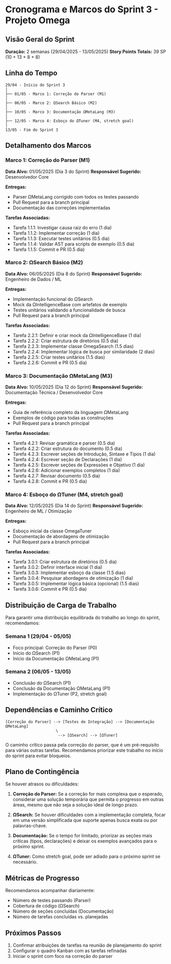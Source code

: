 # Cronograma e Marcos do Sprint 3 - Projeto Omega

## Visão Geral do Sprint

**Duração:** 2 semanas (29/04/2025 - 13/05/2025)
**Story Points Totais:** 39 SP (10 + 13 + 8 + 8)

## Linha do Tempo

```
29/04 - Início do Sprint 3
│
├── 01/05 - Marco 1: Correção do Parser (M1)
│
├── 06/05 - Marco 2: ΩSearch Básico (M2)
│
├── 10/05 - Marco 3: Documentação ΩMetaLang (M3)
│
├── 12/05 - Marco 4: Esboço do ΩTuner (M4, stretch goal)
│
13/05 - Fim do Sprint 3
```

## Detalhamento dos Marcos

### Marco 1: Correção do Parser (M1)
**Data Alvo:** 01/05/2025 (Dia 3 do Sprint)
**Responsável Sugerido:** Desenvolvedor Core

**Entregas:**
- Parser ΩMetaLang corrigido com todos os testes passando
- Pull Request para a branch principal
- Documentação das correções implementadas

**Tarefas Associadas:**
- Tarefa 1.1.1: Investigar causa raiz do erro (1 dia)
- Tarefa 1.1.2: Implementar correção (1 dia)
- Tarefa 1.1.3: Executar testes unitários (0.5 dia)
- Tarefa 1.1.4: Validar AST para scripts de exemplo (0.5 dia)
- Tarefa 1.1.5: Commit e PR (0.5 dia)

### Marco 2: ΩSearch Básico (M2)
**Data Alvo:** 06/05/2025 (Dia 8 do Sprint)
**Responsável Sugerido:** Engenheiro de Dados / ML

**Entregas:**
- Implementação funcional do ΩSearch
- Mock da ΩIntelligenceBase com artefatos de exemplo
- Testes unitários validando a funcionalidade de busca
- Pull Request para a branch principal

**Tarefas Associadas:**
- Tarefa 2.2.1: Definir e criar mock da ΩIntelligenceBase (1 dia)
- Tarefa 2.2.2: Criar estrutura de diretórios (0.5 dia)
- Tarefa 2.2.3: Implementar classe OmegaSearch (1.5 dias)
- Tarefa 2.2.4: Implementar lógica de busca por similaridade (2 dias)
- Tarefa 2.2.5: Criar testes unitários (1.5 dias)
- Tarefa 2.2.6: Commit e PR (0.5 dia)

### Marco 3: Documentação ΩMetaLang (M3)
**Data Alvo:** 10/05/2025 (Dia 12 do Sprint)
**Responsável Sugerido:** Documentação Técnica / Desenvolvedor Core

**Entregas:**
- Guia de referência completo da linguagem ΩMetaLang
- Exemplos de código para todas as construções
- Pull Request para a branch principal

**Tarefas Associadas:**
- Tarefa 4.2.1: Revisar gramática e parser (0.5 dia)
- Tarefa 4.2.2: Criar estrutura do documento (0.5 dia)
- Tarefa 4.2.3: Escrever seções de Introdução, Sintaxe e Tipos (1 dia)
- Tarefa 4.2.4: Escrever seção de Declarações (1 dia)
- Tarefa 4.2.5: Escrever seções de Expressões e Objetivo (1 dia)
- Tarefa 4.2.6: Adicionar exemplos completos (1 dia)
- Tarefa 4.2.7: Revisar documento (0.5 dia)
- Tarefa 4.2.8: Commit e PR (0.5 dia)

### Marco 4: Esboço do ΩTuner (M4, stretch goal)
**Data Alvo:** 12/05/2025 (Dia 14 do Sprint)
**Responsável Sugerido:** Engenheiro de ML / Otimização

**Entregas:**
- Esboço inicial da classe OmegaTuner
- Documentação de abordagens de otimização
- Pull Request para a branch principal

**Tarefas Associadas:**
- Tarefa 3.0.1: Criar estrutura de diretórios (0.5 dia)
- Tarefa 3.0.2: Definir interface inicial (1 dia)
- Tarefa 3.0.3: Implementar esboço da classe (1.5 dias)
- Tarefa 3.0.4: Pesquisar abordagens de otimização (1 dia)
- Tarefa 3.0.5: Implementar lógica básica (opcional) (1.5 dias)
- Tarefa 3.0.6: Commit e PR (0.5 dia)

## Distribuição de Carga de Trabalho

Para garantir uma distribuição equilibrada do trabalho ao longo do sprint, recomendamos:

### Semana 1 (29/04 - 05/05)
- Foco principal: Correção do Parser (P0)
- Início do ΩSearch (P1)
- Início da Documentação ΩMetaLang (P1)

### Semana 2 (06/05 - 13/05)
- Conclusão do ΩSearch (P1)
- Conclusão da Documentação ΩMetaLang (P1)
- Implementação do ΩTuner (P2, stretch goal)

## Dependências e Caminho Crítico

```
[Correção do Parser] --> [Testes de Integração] --> [Documentação ΩMetaLang]
                      \
                       --> [ΩSearch] --> [ΩTuner]
```

O caminho crítico passa pela correção do parser, que é um pré-requisito para várias outras tarefas. Recomendamos priorizar este trabalho no início do sprint para evitar bloqueios.

## Plano de Contingência

Se houver atrasos ou dificuldades:

1. **Correção do Parser:** Se a correção for mais complexa que o esperado, considerar uma solução temporária que permita o progresso em outras áreas, mesmo que não seja a solução ideal de longo prazo.

2. **ΩSearch:** Se houver dificuldades com a implementação completa, focar em uma versão simplificada que suporte apenas busca exata ou por palavras-chave.

3. **Documentação:** Se o tempo for limitado, priorizar as seções mais críticas (tipos, declarações) e deixar os exemplos avançados para o próximo sprint.

4. **ΩTuner:** Como stretch goal, pode ser adiado para o próximo sprint se necessário.

## Métricas de Progresso

Recomendamos acompanhar diariamente:

- Número de testes passando (Parser)
- Cobertura de código (ΩSearch)
- Número de seções concluídas (Documentação)
- Número de tarefas concluídas vs. planejadas

## Próximos Passos

1. Confirmar atribuições de tarefas na reunião de planejamento do sprint
2. Configurar o quadro Kanban com as tarefas refinadas
3. Iniciar o sprint com foco na correção do parser
